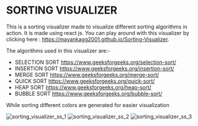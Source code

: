 # SORTING VISUALIZER

This is a sorting visualizer made to visualize different sorting algorithms in action. It is made using react js. You can play around with this visualizer by clicking here : 
https://mayankagg2001.github.io/Sorting-Visualizer.
 
The algorithms used in this visualizer are:-
- SELECTION SORT
	https://www.geeksforgeeks.org/selection-sort/
- INSERTION SORT
	https://www.geeksforgeeks.org/insertion-sort/
- MERGE SORT
	https://www.geeksforgeeks.org/merge-sort/
- QUICK SORT
	https://www.geeksforgeeks.org/quick-sort/
- HEAP SORT
	https://www.geeksforgeeks.org/heap-sort/
- BUBBLE SORT
	https://www.geeksforgeeks.org/bubble-sort/

While sorting different colors are generated for easier visualization


![sorting_visualizer_ss_1](https://user-images.githubusercontent.com/67370535/178328413-da87182f-a47e-4a3d-82e0-38dbb0b82a58.png)
![sorting_visualizer_ss_2](https://user-images.githubusercontent.com/67370535/178328433-be5edd85-fba3-4dcd-8269-d09c0c991a50.png)
![sorting_visualizer_ss_3](https://user-images.githubusercontent.com/67370535/178328365-d2597a32-5055-4638-8526-b500cf25d610.png)
